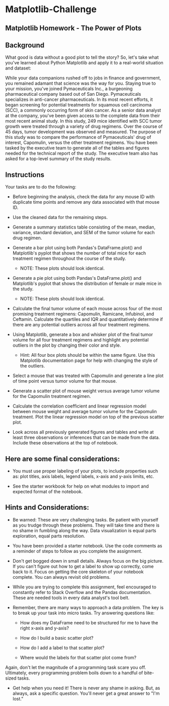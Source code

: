 # Matplotlib-Challenge

Matplotlib Homework - The Power of Plots
----------------------------------------

Background
----------
What good is data without a good plot to tell the story?
So, let's take what you've learned about Python Matplotlib and apply it to a real-world situation and dataset:

While your data companions rushed off to jobs in finance and government, you remained adamant that science was the way for you. Staying true to your mission, you've joined Pymaceuticals Inc., a burgeoning pharmaceutical company based out of San Diego. Pymaceuticals specializes in anti-cancer pharmaceuticals. In its most recent efforts, it began screening for potential treatments for squamous cell carcinoma (SCC), a commonly occurring form of skin cancer.
As a senior data analyst at the company, you've been given access to the complete data from their most recent animal study. In this study, 249 mice identified with SCC tumor growth were treated through a variety of drug regimens. Over the course of 45 days, tumor development was observed and measured. The purpose of this study was to compare the performance of Pymaceuticals' drug of interest, Capomulin, versus the other treatment regimens. You have been tasked by the executive team to generate all of the tables and figures needed for the technical report of the study. The executive team also has asked for a top-level summary of the study results.

Instructions
------------
Your tasks are to do the following:


* Before beginning the analysis, check the data for any mouse ID with duplicate time points and remove any data associated with that mouse ID.


* Use the cleaned data for the remaining steps.


* Generate a summary statistics table consisting of the mean, median, variance, standard deviation, and SEM of the tumor volume for each drug regimen.


* Generate a bar plot using both Pandas's DataFrame.plot() and Matplotlib's pyplot that shows  the number of total mice for each treatment regimen throughout the course of the study.
  * NOTE: These plots should look identical.



* Generate a pie plot using both Pandas's DataFrame.plot() and Matplotlib's pyplot that shows the distribution of female or male mice in the study.
  * NOTE: These plots should look identical.



* Calculate the final tumor volume of each mouse across four of the most promising treatment regimens: Capomulin, Ramicane, Infubinol, and Ceftamin. Calculate the quartiles and IQR and quantitatively determine if there are any potential outliers across all four treatment regimens.


* Using Matplotlib, generate a box and whisker plot of the final tumor volume for all four treatment regimens and highlight any potential outliers in the plot by changing their color and style.
  * Hint: All four box plots should be within the same figure. Use this Matplotlib documentation page for help with changing the style of the outliers.


* Select a mouse that was treated with Capomulin and generate a line plot of time point versus tumor volume for that mouse.


* Generate a scatter plot of mouse weight versus average tumor volume for the Capomulin treatment regimen.


* Calculate the correlation coefficient and linear regression model between mouse weight and average tumor volume for the Capomulin treatment. Plot the linear regression model on top of the previous scatter plot.


* Look across all previously generated figures and tables and write at least three observations or inferences that can be made from the data. Include these observations at the top of notebook.


Here are some final considerations:
-----------------------------------


* You must use proper labeling of your plots, to include properties such as: plot titles, axis labels, legend labels, x-axis and y-axis limits, etc.


* See the starter workbook for help on what modules to import and expected format of the notebook.



Hints and Considerations:
-------------------------


* Be warned: These are very challenging tasks. Be patient with yourself as you trudge through these problems. They will take time and there is no shame in fumbling along the way. Data visualization is equal parts exploration, equal parts resolution.


* You have been provided a starter notebook. Use the code comments as a reminder of steps to follow as you complete the assignment.


* Don't get bogged down in small details. Always focus on the big picture. If you can't figure out how to get a label to show up correctly, come back to it. Focus on getting the core skeleton of your notebook complete. You can always revisit old problems.


* While you are trying to complete this assignment, feel encouraged to constantly refer to Stack Overflow and the Pandas documentation. These are needed tools in every data analyst's tool belt.


* Remember, there are many ways to approach a data problem. The key is to break up your task into micro tasks. Try answering questions like:


  * How does my DataFrame need to be structured for me to have the right x-axis and y-axis?


  * How do I build a basic scatter plot?


  * How do I add a label to that scatter plot?


  * Where would the labels for that scatter plot come from?


Again, don't let the magnitude of a programming task scare you off. Ultimately, every programming problem boils down to a handful of bite-sized tasks.


* Get help when you need it! There is never any shame in asking. But, as always, ask a specific question. You'll never get a great answer to "I'm lost."
